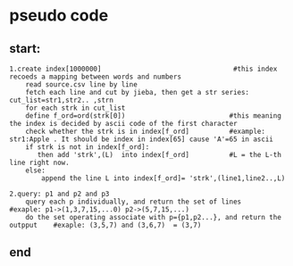 # pseudo code

## start:

    1.create index[1000000]                                 #this index recoeds a mapping between words and numbers
        read source.csv line by line 
        fetch each line and cut by jieba, then get a str series: cut_list=str1,str2.. ,strn
        for each strk in cut_list
        define f_ord=ord(strk[0])                          #this meaning the index is decided by ascii code of the first character
        check whether the strk is in index[f_ord]          #example: str1:Apple . It should be index in index[65] cause 'A'=65 in ascii
        if strk is not in index[f_ord]:
           then add 'strk',(L)  into index[f_ord]          #L = the L-th line right now.
        else:
            append the line L into index[f_ord]= 'strk',(line1,line2..,L)

    2.query: p1 and p2 and p3
        query each p individually, and return the set of lines                      #exaple: p1->(1,3,7,15,...0) p2->(5,7,15,...)  
        do the set operating associate with p={p1,p2...}, and return the outpput    #exaple: (3,5,7) and (3,6,7)  = (3,7)

## end      
